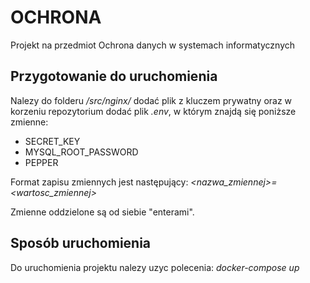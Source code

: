 # OCHRONA
Projekt na przedmiot Ochrona danych w systemach informatycznych

## Przygotowanie do uruchomienia
Nalezy do folderu */src/nginx/* dodać plik z kluczem prywatny oraz w korzeniu repozytorium 
dodać plik *.env*, w którym znajdą się poniższe zmienne:
- SECRET_KEY
- MYSQL_ROOT_PASSWORD
- PEPPER

Format zapisu zmiennych jest następujący: *<nazwa_zmiennej>=<wartosc_zmiennej>*

Zmienne oddzielone są od siebie "enterami".

## Sposób uruchomienia
Do uruchomienia projektu nalezy uzyc polecenia: *docker-compose up*
